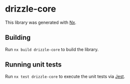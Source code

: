 # drizzle-core

This library was generated with [Nx](https://nx.dev).

## Building

Run `nx build drizzle-core` to build the library.

## Running unit tests

Run `nx test drizzle-core` to execute the unit tests via [Jest](https://jestjs.io).
